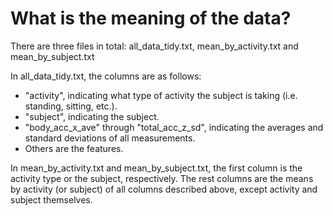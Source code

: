 What is the meaning of the data?
================================

There are three files in total: all\_data_tidy.txt, mean\_by\_activity.txt and mean\_by\_subject.txt

In all\_data\_tidy.txt, the columns are as follows:
* "activity", indicating what type of activity the subject is taking (i.e. standing, sitting, etc.).
* "subject", indicating the subject.
* "body\_acc\_x\_ave" through "total\_acc\_z\_sd", indicating the averages and standard deviations of all measurements.
* Others are the features.

In mean\_by\_activity.txt and mean\_by\_subject.txt, the first column is the activity type or the subject, respectively. The rest columns are the means by activity (or subject) of all columns described above, except activity and subject themselves.
